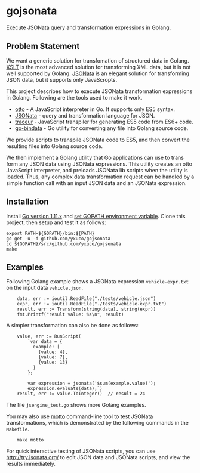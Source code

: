 # gojsonata
Execute JSONata query and transformation expressions in Golang.

## Problem Statement
We want a generic solution for transfomation of structured data in Golang.  [XSLT](https://www.w3.org/TR/xslt-30/) is the most advanced solution for transforming XML data, but it is not well supported by Golang.  [JSONata](http://jsonata.org/) is an elegant solution for transforming JSON data, but it supports only JavaScropts.

This project describes how to execute JSONata transformation expressions in Golang.  Following are the tools used to make it work.
* [otto](https://github.com/robertkrimen/otto) - A JavaScript interpreter in Go.  It supports only ES5 syntax.
* [JSONata](https://github.com/jsonata-js/jsonata) - query and transformation language for JSON.
* [traceur](https://github.com/google/traceur-compiler) - JavaScript transpiler for generating ES5 code from ES6+ code.
* [go-bindata](https://github.com/jteeuwen/go-bindata) - Go utility for converting any file into Golang source code.

We provide scripts to transpile JSONata code to ES5, and then convert the resulting files into Golang source code.

We then implement a Golang utility that Go applications can use to trans form any JSON data using JSONata expressions.  This utility creates an otto JavaScript interpreter, and preloads JSONata lib scripts when the utility is loaded.  Thus, any complex data transformation request can be handled by a simple function call with an input JSON data and an JSONata expression.

## Installation
Install [Go version 1.11.x](https://golang.org/doc/install) and [set GOPATH environment variable](https://golang.org/doc/code.html#GOPATH).  Clone this project, then setup and test it as follows:
```
export PATH=${GOPATH}/bin:${PATH}
go get -u -d github.com/yxuco/gojsonata
cd ${GOPATH}/src/github.com/yxuco/gojsonata
make
```

## Examples

Following Golang example shows a JSONata expression `vehicle-expr.txt` on the input data `vehicle.json`.
```
	data, err := ioutil.ReadFile("./tests/vehicle.json")
	expr, err := ioutil.ReadFile("./tests/vehicle-expr.txt")
	result, err := Transform(string(data), string(expr))
	fmt.Printf("result value: %s\n", result)
```

A simpler transformation can also be done as follows:
```
	value, err := RunScript(
		`var data = {
		  example: [
		    {value: 4},
		    {value: 7},
		    {value: 13}
		  ]
	    };
	  
	    var expression = jsonata('$sum(example.value)');
	    expression.evaluate(data);`)
	result, err := value.ToInteger()  // result = 24
```

The file `jsengine_test.go` shows more Golang examples.

You may also use [motto](https://github.com/ddliu/motto) command-line tool to test JSONata transformations, which is demonstrated by the following commands in the `Makefile`.
```
    make motto
```

For quick interactive testing of JSONata scripts, you can use http://try.jsonata.org/ to edit JSON data and JSONata scripts, and view the results immediately. 